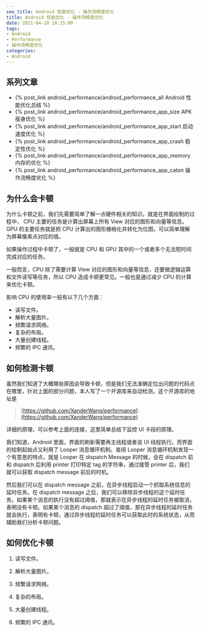 ```yaml
---
seo_title: Android 性能优化 - 操作流畅度优化
title: Android 性能优化 - 操作流畅度优化
date: 2021-04-10 18:15:00
tags: 
- Android
- Performance
- 操作流畅度优化
categories: 
- Android
---
```


## 系列文章

- {% post_link android_performance/android_performance_all Android 性能优化总结 %}
- {% post_link android_performance/android_performance_app_size APK 瘦身优化 %}
- {% post_link android_performance/android_performance_app_start 启动速度优化 %}
- {% post_link android_performance/android_performance_app_crash 稳定性优化 %}
- {% post_link android_performance/android_performance_app_memory 内存的优化 %}
- {% post_link android_performance/android_performance_app_caton 操作流畅度优化 %}

## 为什么会卡顿

为什么卡顿之前，我们先需要简单了解一点硬件相关的知识。就是在界面绘制的过程中， CPU 主要的任务是计算出屏幕上所有 View 对应的图形和向量等信息。 GPU 的主要任务就是把 CPU 计算出的图形栅格化并转化为位图，可以简单理解为屏幕像素点对应的值。

如果操作过程中卡顿了，一般就是 CPU 和 GPU 其中的一个或者多个无法短时间完成对应的任务。

一般而言，CPU 除了需要计算 View 对应的图形和向量等信息，还要做逻辑运算和文件读写等任务，所以 CPU 造成卡顿更常见。一般也是通过减少 CPU 的计算来优化卡顿。

影响 CPU 的使用率一般有以下几个方面：

- 读写文件。
- 解析大量图片。
- 频繁请求网络。
- 复杂的布局。
- 大量创建线程。
- 频繁的 IPC 通讯。

## 如何检测卡顿

虽然我们知道了大概哪些原因会导致卡顿，但是我们无法准确定位出问题的代码点在哪里，针对上面的部分问题，本人写了一个开源库来自动检测，这个开源库的地址是

> [https://github.com/XanderWang/performance](https://github.com/XanderWang/performance)

详细的原理，可以参考上面的连接，这里简单总结下监控 UI 卡段的原理。

我们知道，Android 里面，界面的刷新需要再主线程或者说 UI 线程执行。而界面的绘制起始点又利用了 Looper 消息循环机制。查阅 Looper 消息循环机制发现一个有意思的特点，就是 Looper 在 dispatch Message 的时候，会在 dispatch 前和 dispatch 后利用 printer 打印特定 tag 的字符串，通过接管 printer 后，我们就可以获取 dispatch message 前后的时机。

然后我们可以在 dispatch message 之前，在异步线程启动一个抓取系统信息的延时任务。在 dispatch message 之后，我们可以移除异步线程的这个延时任务。如果某个消息的执行没有超过阈值，那就表示在异步线程的延时任务被取消，表明没有卡顿。如果某个消息的 dispatch 超过了阈值，那在异步线程的延时任务就会执行，表明有卡顿，通过异步线程的延时任务可以获取此时的系统状态，从而辅助我们分析卡顿问题。


## 如何优化卡顿

1. 读写文件。



1. 解析大量图片。



1. 频繁请求网络。

1. 复杂的布局。

1. 大量创建线程。

1. 频繁的 IPC 通讯。